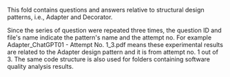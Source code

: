 This fold contains questions and answers relative to structural design patterns, i.e., Adapter and Decorator.

Since the series of question were repeated three times, the question ID and file's name indicate the pattern's name and the attempt no.
For example Adapter_ChatGPT01 - Attempt No. 1_3.pdf means these experimental results are related to the Adapter design pattern and it is from attempt no. 1 out of 3.
The same code structure is also used for folders containing software quality analysis results.
